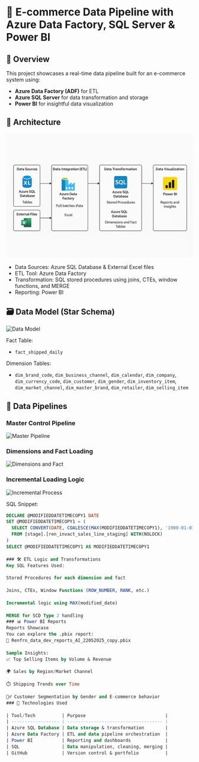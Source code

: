 # 🛒 E-commerce Data Pipeline with Azure Data Factory, SQL Server & Power BI

## 📌 Overview
This project showcases a real-time data pipeline built for an e-commerce system using:
- **Azure Data Factory (ADF)** for ETL
- **Azure SQL Server** for data transformation and storage
- **Power BI** for insightful data visualization

## 🧱 Architecture

![Architecture](ecommerce-data-pipeline/docs/Architecture.png)

- Data Sources: Azure SQL Database & External Excel files
- ETL Tool: Azure Data Factory
- Transformation: SQL stored procedures using joins, CTEs, window functions, and MERGE
- Reporting: Power BI

## 🗃️ Data Model (Star Schema)

![Data Model](docs/data_model_ERD.jpg)

Fact Table:
- `fact_shipped_daily`

Dimension Tables:
- `dim_brand_code`, `dim_business_channel`, `dim_calendar`, `dim_company`, `dim_currency_code`, `dim_customer`, `dim_gender`, `dim_inventory_item`, `dim_market_channel`, `dim_master_brand`, `dim_retailer`, `dim_selling_item`

## 🔁 Data Pipelines

### Master Control Pipeline
![Master Pipeline](docs/renfro_master_pipeline.png)

### Dimensions and Fact Loading
![Dimensions and Fact](docs/renfro_dimensions_fact_pipeline.png)

### Incremental Loading Logic
![Incremental Process](docs/renfro_incremental_process.png)

SQL Snippet:
```sql
DECLARE @MODIFIEDDATETIMECOPY1 DATE
SET @MODIFIEDDATETIMECOPY1 = (
  SELECT CONVERT(DATE, COALESCE(MAX(MODIFIEDDATETIMECOPY1), '1900-01-01'), 120)
  FROM [stage].[ren_invact_sales_line_staging] WITH(NOLOCK)
)
SELECT @MODIFIEDDATETIMECOPY1 AS MODIFIEDDATETIMECOPY1

### 🛠️ ETL Logic and Transformations
Key SQL Features Used:

Stored Procedures for each dimension and fact

Joins, CTEs, Window Functions (ROW_NUMBER, RANK, etc.)

Incremental logic using MAX(modified_date)

MERGE for SCD Type 2 handling
### 📊 Power BI Reports
Reports Showcase
You can explore the .pbix report:
📁 Renfro_data_dev_reports_AI_22052025_copy.pbix

Sample Insights:
📈 Top Selling Items by Volume & Revenue

🌍 Sales by Region/Market Channel

⏱️ Shipping Trends over Time

🧍‍♂️ Customer Segmentation by Gender and E-commerce behavior
### 🚀 Technologies Used

| Tool/Tech          | Purpose                              |
| ------------------ | ------------------------------------ |
| Azure SQL Database | Data storage & transformation        |
| Azure Data Factory | ETL and data pipeline orchestration  |
| Power BI           | Reporting and dashboards             |
| SQL                | Data manipulation, cleaning, merging |
| GitHub             | Version control & portfolio          |

